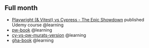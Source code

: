 ## Full month
* [Playwright (& Vitest) vs Cypress - The Epic Showdown](https://www.udemy.com/course/playwright-vitest-vs-cypress-the-epic-showdown/) published Udemy course @learning
* [pw-book](https://github.com/muratkeremozcan/pw-book) @learning
* [cy-vs-pw-murats-version](https://github.com/muratkeremozcan/cy-vs-pw-murats-version) @learning
* [gha-book](https://github.com/muratkeremozcan/gha-book) @learning